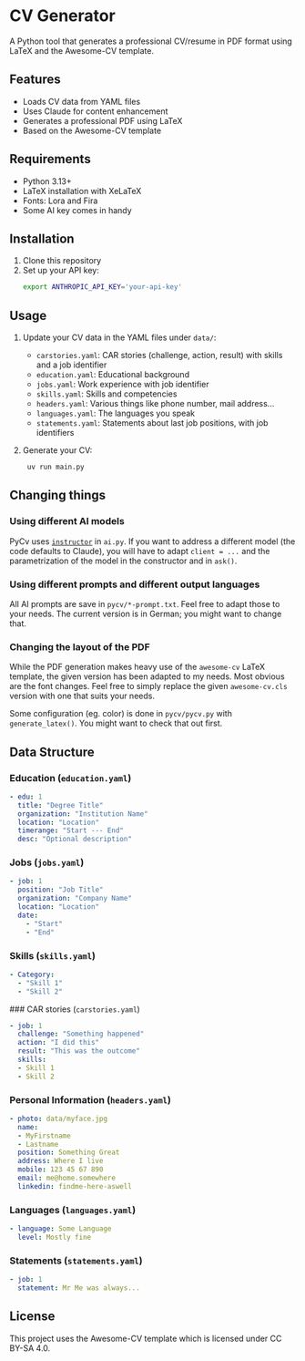 # CV Generator

A Python tool that generates a professional CV/resume in PDF format using LaTeX and the Awesome-CV template.

## Features

- Loads CV data from YAML files
- Uses Claude for content enhancement
- Generates a professional PDF using LaTeX
- Based on the Awesome-CV template

## Requirements

- Python 3.13+
- LaTeX installation with XeLaTeX
- Fonts: Lora and Fira
- Some AI key comes in handy

## Installation

1. Clone this repository
2. Set up your API key:
   ```bash
   export ANTHROPIC_API_KEY='your-api-key'
   ```

## Usage

1. Update your CV data in the YAML files under `data/`:
   - `carstories.yaml`: CAR stories (challenge, action, result) with skills and a job identifier
   - `education.yaml`: Educational background
   - `jobs.yaml`: Work experience with job identifier
   - `skills.yaml`: Skills and competencies
   - `headers.yaml`: Various things like phone number, mail address...
   - `languages.yaml`: The languages you speak
   - `statements.yaml`: Statements about last job positions, with job identifiers

2. Generate your CV:
   ```bash
    uv run main.py
   ```

## Changing things

### Using different AI models
PyCv uses  [`instructor`](https://python.useinstructor.com) in `ai.py`. If you want to address a different model (the code defaults to Claude), you will have to adapt `client = ...` and the parametrization of the model in the constructor and in `ask()`.

### Using different prompts and different output languages
All AI prompts are save in `pycv/*-prompt.txt`. Feel free to adapt those to your needs. The current version is in German; you might want to change that.

### Changing the layout of the PDF
While the PDF generation makes heavy use of the `awesome-cv` LaTeX template, the given version has been adapted to my needs. Most obvious are the font changes. Feel free to simply replace the given `awesome-cv.cls` version with one that suits your needs.

Some configuration (eg. color) is done in `pycv/pycv.py` with `generate_latex()`. You might want to check that out first.

## Data Structure

### Education (`education.yaml`)
```yaml
- edu: 1
  title: "Degree Title"
  organization: "Institution Name"
  location: "Location"
  timerange: "Start --- End"
  desc: "Optional description"
```

### Jobs (`jobs.yaml`)
```yaml
- job: 1
  position: "Job Title"
  organization: "Company Name"
  location: "Location"
  date:
    - "Start"
    - "End"
```

### Skills (`skills.yaml`)
```yaml
- Category:
  - "Skill 1"
  - "Skill 2"
```

### CAR stories (`carstories.yaml`)
```yaml
- job: 1
  challenge: "Something happened"
  action: "I did this"
  result: "This was the outcome"
  skills:
  - Skill 1
  - Skill 2
```

### Personal Information (`headers.yaml`)
```yaml
- photo: data/myface.jpg
  name:
  - MyFirstname
  - Lastname
  position: Something Great
  address: Where I live
  mobile: 123 45 67 890
  email: me@home.somewhere
  linkedin: findme-here-aswell
```

### Languages (`languages.yaml`)
```yaml
- language: Some Language
  level: Mostly fine
```

### Statements (`statements.yaml`)
```yaml
- job: 1
  statement: Mr Me was always...
```

## License

This project uses the Awesome-CV template which is licensed under CC BY-SA 4.0.
